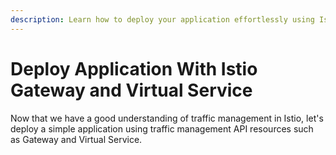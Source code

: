 ```yaml
---
description: Learn how to deploy your application effortlessly using Istio Gateway and Virtual Service. Explore simple steps for leveraging traffic management API resources to enhance your application deployment with Istio.
---
```


# Deploy Application With Istio Gateway and Virtual Service

Now that we have a good understanding of traffic management in Istio, let's deploy a simple application using traffic management API resources such as Gateway and Virtual Service.

